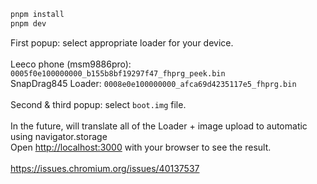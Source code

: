 ```bash
pnpm install
pnpm dev
```
First popup: select appropriate loader for your device.<br />
<br />
Leeco phone (msm9886pro): `0005f0e100000000_b155b8bf19297f47_fhprg_peek.bin`
<br />
SnapDrag845 Loader: `0008e0e100000000_afca69d4235117e5_fhprg.bin`<br />
<br />
Second & third popup: select `boot.img` file.<br />
<br />
In the future, will translate all of the Loader + image upload to automatic using navigator.storage
<br />
Open [http://localhost:3000](http://localhost:3000) with your browser to see the result.
<br />
<br />
https://issues.chromium.org/issues/40137537
